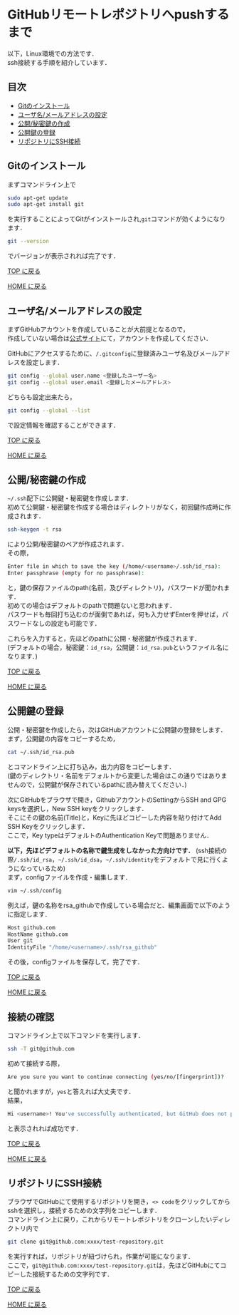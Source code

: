 # GitHubリモートレポジトリへpushするまで
以下，Linux環境での方法です．   
ssh接続する手順を紹介しています．

## 目次
- [Gitのインストール](#Gitのインストール)
- [ユーザ名/メールアドレスの設定](#ユーザ名/メールアドレスの設定)
- [公開/秘密鍵の作成](#公開/秘密鍵の作成)
- [公開鍵の登録](#公開鍵の登録)
- [リポジトリにSSH接続](#リポジトリにSSH接続)


## Gitのインストール 
まずコマンドライン上で

```bash
sudo apt-get update
sudo apt-get install git
```
を実行することによってGitがインストールされ,`git`コマンドが効くようになります．

```bash
git --version
```

でバージョンが表示されれば完了です．

[TOP に戻る](#目次)

[HOME に戻る](../README.md)

## ユーザ名/メールアドレスの設定
まずGitHubアカウントを作成していることが大前提となるので，  
作成していない場合は[公式サイト](https://github.com/)にて，アカウントを作成してください．

GitHubにアクセスするために、`/.gitconfig`に登録済みユーザ名及びメールアドレスを設定します．

```bash
git config --global user.name <登録したユーザー名>
git config --global user.email <登録したメールアドレス>
```

どちらも設定出来たら，

```bash
git config --global --list
```

で設定情報を確認することができます．

[TOP に戻る](#目次)

[HOME に戻る](../README.md)

## 公開/秘密鍵の作成
`~/.ssh`配下に公開鍵・秘密鍵を作成します．  
初めて公開鍵・秘密鍵を作成する場合はディレクトリがなく，初回鍵作成時に作成されます．

```bash
ssh-keygen -t rsa
```

により公開/秘密鍵のペアが作成されます．  
その際，

```bash
Enter file in which to save the key (/home/<username>/.ssh/id_rsa):
Enter passphrase (empty for no passphrase):
```

と，鍵の保存ファイルのpath(名前，及びディレクトリ)，パスワードが聞かれます．  
初めての場合はデフォルトのpathで問題ないと思われます．  
パスワードも毎回打ち込むのが面倒であれば，何も入力せずEnterを押せば，パスワードなしの設定も可能です．  

これらを入力すると，先ほどのpathに公開・秘密鍵が作成されます．  
(デフォルトの場合，秘密鍵：`id_rsa`，公開鍵：`id_rsa.pub`というファイル名になります．)

[TOP に戻る](#目次)

[HOME に戻る](../README.md)

## 公開鍵の登録
公開・秘密鍵を作成したら，次はGitHubアカウントに公開鍵の登録をします．  
まず，公開鍵の内容をコピーするため，

```bash
cat ~/.ssh/id_rsa.pub
```

とコマンドライン上に打ち込み，出力内容をコピーします．  
(鍵のディレクトリ・名前をデフォルトから変更した場合はこの通りではありませんので，公開鍵が保存されているpathに読み替えてください．)

次にGitHubをブラウザで開き，GithubアカウントのSettingからSSH and GPG keysを選択し，New SSH keyをクリックします．  
そこにその鍵の名前(Title)と，Keyに先ほどコピーした内容を貼り付けてAdd SSH Keyをクリックします．  
ここで，Key typeはデフォルトのAuthentication Keyで問題ありません．

__以下，先ほどデフォルトの名称で鍵生成をしなかった方向けです．__ (ssh接続の際`/.ssh/id_rsa`，`~/.ssh/id_dsa`，`~/.ssh/identity`をデフォルトで見に行くようになっているため)  
まず，configファイルを作成・編集します．

```bash
vim ~/.ssh/config
```

例えば，鍵の名称をrsa_githubで作成している場合だと、編集画面で以下のように指定します．

```bash
Host github.com
HostName github.com
User git
IdentityFile "/home/<username>/.ssh/rsa_github"
```

その後，configファイルを保存して，完了です．

[TOP に戻る](#目次)

[HOME に戻る](../README.md)

## 接続の確認
コマンドライン上で以下コマンドを実行します．

```bash
ssh -T git@github.com
```

初めて接続する際，
```bash
Are you sure you want to continue connecting (yes/no/[fingerprint])?
```
と聞かれますが，`yes`と答えれば大丈夫です．  
結果，
```bash
Hi <username>! You've successfully authenticated, but GitHub does not provide shell access.
```
と表示されれば成功です．

[TOP に戻る](#目次)

[HOME に戻る](../README.md)

## リポジトリにSSH接続
ブラウザでGitHubにて使用するリポジトリを開き，`<> code`をクリックしてからsshを選択し，接続するための文字列をコピーします．  
コマンドライン上に戻り，これからリモートレポジトリをクローンしたいディレクトリ内で

```bash
git clone git@github.com:xxxx/test-repository.git
```

を実行すれば，リポジトリが紐づけられ，作業が可能になります．  
ここで，`git@github.com:xxxx/test-repository.git`は，先ほどGitHubにてコピーした接続するための文字列です．

[TOP に戻る](#目次)

[HOME に戻る](../README.md)
